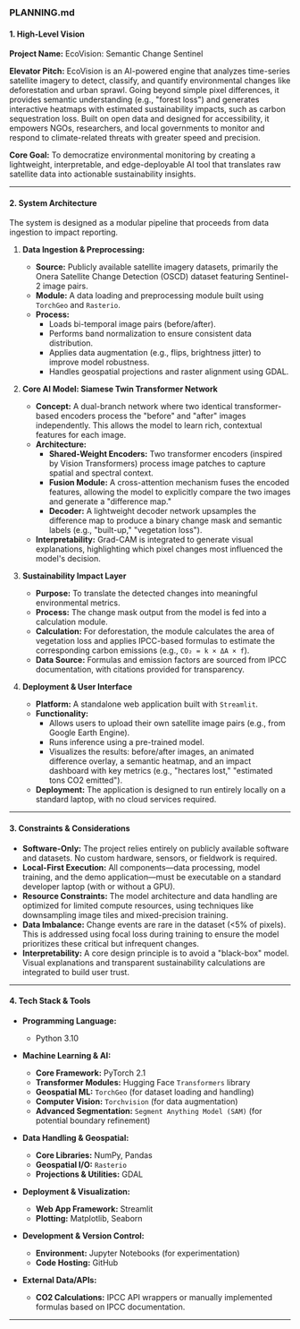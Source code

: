 ### PLANNING.md

#### **1. High-Level Vision**

**Project Name:** EcoVision: Semantic Change Sentinel

**Elevator Pitch:** EcoVision is an AI-powered engine that analyzes time-series satellite imagery to detect, classify, and quantify environmental changes like deforestation and urban sprawl. Going beyond simple pixel differences, it provides semantic understanding (e.g., "forest loss") and generates interactive heatmaps with estimated sustainability impacts, such as carbon sequestration loss. Built on open data and designed for accessibility, it empowers NGOs, researchers, and local governments to monitor and respond to climate-related threats with greater speed and precision.

**Core Goal:** To democratize environmental monitoring by creating a lightweight, interpretable, and edge-deployable AI tool that translates raw satellite data into actionable sustainability insights.

---

#### **2. System Architecture**

The system is designed as a modular pipeline that proceeds from data ingestion to impact reporting.

1.  **Data Ingestion & Preprocessing:**
    *   **Source:** Publicly available satellite imagery datasets, primarily the Onera Satellite Change Detection (OSCD) dataset featuring Sentinel-2 image pairs.
    *   **Module:** A data loading and preprocessing module built using `TorchGeo` and `Rasterio`.
    *   **Process:**
        *   Loads bi-temporal image pairs (before/after).
        *   Performs band normalization to ensure consistent data distribution.
        *   Applies data augmentation (e.g., flips, brightness jitter) to improve model robustness.
        *   Handles geospatial projections and raster alignment using GDAL.

2.  **Core AI Model: Siamese Twin Transformer Network**
    *   **Concept:** A dual-branch network where two identical transformer-based encoders process the "before" and "after" images independently. This allows the model to learn rich, contextual features for each image.
    *   **Architecture:**
        *   **Shared-Weight Encoders:** Two transformer encoders (inspired by Vision Transformers) process image patches to capture spatial and spectral context.
        *   **Fusion Module:** A cross-attention mechanism fuses the encoded features, allowing the model to explicitly compare the two images and generate a "difference map."
        *   **Decoder:** A lightweight decoder network upsamples the difference map to produce a binary change mask and semantic labels (e.g., "built-up," "vegetation loss").
    *   **Interpretability:** Grad-CAM is integrated to generate visual explanations, highlighting which pixel changes most influenced the model's decision.

3.  **Sustainability Impact Layer**
    *   **Purpose:** To translate the detected changes into meaningful environmental metrics.
    *   **Process:** The change mask output from the model is fed into a calculation module.
    *   **Calculation:** For deforestation, the module calculates the area of vegetation loss and applies IPCC-based formulas to estimate the corresponding carbon emissions (e.g., `CO₂ = k × ΔA × f`).
    *   **Data Source:** Formulas and emission factors are sourced from IPCC documentation, with citations provided for transparency.

4.  **Deployment & User Interface**
    *   **Platform:** A standalone web application built with `Streamlit`.
    *   **Functionality:**
        *   Allows users to upload their own satellite image pairs (e.g., from Google Earth Engine).
        *   Runs inference using a pre-trained model.
        *   Visualizes the results: before/after images, an animated difference overlay, a semantic heatmap, and an impact dashboard with key metrics (e.g., "hectares lost," "estimated tons CO2 emitted").
    *   **Deployment:** The application is designed to run entirely locally on a standard laptop, with no cloud services required.

---

#### **3. Constraints & Considerations**

*   **Software-Only:** The project relies entirely on publicly available software and datasets. No custom hardware, sensors, or fieldwork is required.
*   **Local-First Execution:** All components—data processing, model training, and the demo application—must be executable on a standard developer laptop (with or without a GPU).
*   **Resource Constraints:** The model architecture and data handling are optimized for limited compute resources, using techniques like downsampling image tiles and mixed-precision training.
*   **Data Imbalance:** Change events are rare in the dataset (<5% of pixels). This is addressed using focal loss during training to ensure the model prioritizes these critical but infrequent changes.
*   **Interpretability:** A core design principle is to avoid a "black-box" model. Visual explanations and transparent sustainability calculations are integrated to build user trust.

---

#### **4. Tech Stack & Tools**

*   **Programming Language:**
    *   Python 3.10

*   **Machine Learning & AI:**
    *   **Core Framework:** PyTorch 2.1
    *   **Transformer Modules:** Hugging Face `Transformers` library
    *   **Geospatial ML:** `TorchGeo` (for dataset loading and handling)
    *   **Computer Vision:** `Torchvision` (for data augmentation)
    *   **Advanced Segmentation:** `Segment Anything Model (SAM)` (for potential boundary refinement)

*   **Data Handling & Geospatial:**
    *   **Core Libraries:** NumPy, Pandas
    *   **Geospatial I/O:** `Rasterio`
    *   **Projections & Utilities:** GDAL

*   **Deployment & Visualization:**
    *   **Web App Framework:** Streamlit
    *   **Plotting:** Matplotlib, Seaborn

*   **Development & Version Control:**
    *   **Environment:** Jupyter Notebooks (for experimentation)
    *   **Code Hosting:** GitHub

*   **External Data/APIs:**
    *   **CO2 Calculations:** IPCC API wrappers or manually implemented formulas based on IPCC documentation.

***

